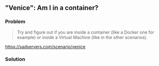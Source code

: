 ## "Venice": Am I in a container?

### Problem

> Try and figure out if you are inside a container (like a Docker one for example) or inside a Virtual Machine (like in the other scenarios).

https://sadservers.com/scenario/venice

### Solution

